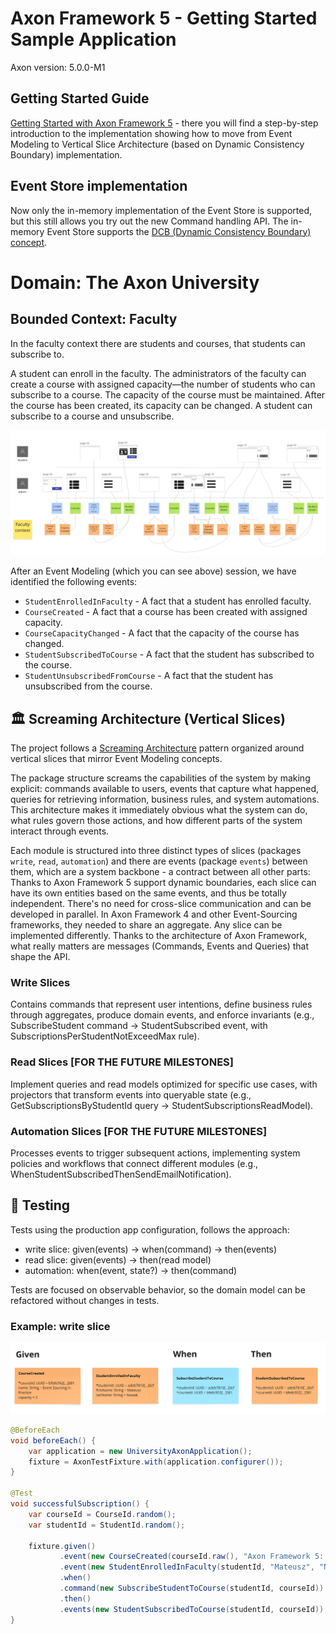 # Axon Framework 5 - Getting Started Sample Application
Axon version: 5.0.0-M1

## Getting Started Guide
[Getting Started with Axon Framework 5](https://docs.axoniq.io/axon-framework-5-getting-started/) - there you will find a step-by-step introduction to the implementation showing how to move from Event Modeling to Vertical Slice Architecture (based on Dynamic Consistency Boundary) implementation.

## Event Store implementation

Now only the in-memory implementation of the Event Store is supported, but this still allows you try out the new Command handling API. 
The in-memory Event Store supports the [DCB (Dynamic Consistency Boundary) concept](https://www.youtube.com/watch?v=IgigmuHHchI).

# Domain: The Axon University

## Bounded Context: Faculty

In the faculty context there are students and courses, that students can subscribe to.

A student can enroll in the faculty. The administrators of the faculty can create a course with assigned capacity—the number of
students who can subscribe to a course. The capacity of the course must be maintained. After the course has been
created, its capacity can be changed. A student can subscribe to a course and unsubscribe.

![FacultyContext_EventModeling.png](docs/images/FacultyContext_EventModeling.png)

After an Event Modeling (which you can see above) session, we have identified the following events:
* `StudentEnrolledInFaculty` - A fact that a student has enrolled faculty.
* `CourseCreated` - A fact that a course has been created with assigned capacity.
* `CourseCapacityChanged` - A fact that the capacity of the course has changed.
* `StudentSubscribedToCourse` - A fact that the student has subscribed to the course.
* `StudentUnsubscribedFromCourse` - A fact that the student has unsubscribed from the course.


## 🏛️ Screaming Architecture (Vertical Slices)

The project follows a [Screaming Architecture](https://www.milanjovanovic.tech/blog/screaming-architecture) pattern organized around vertical slices that mirror Event Modeling concepts.

The package structure screams the capabilities of the system by making explicit: commands available to users, events that capture what happened, queries for retrieving information, business rules, and system automations.
This architecture makes it immediately obvious what the system can do, what rules govern those actions, and how different parts of the system interact through events.

Each module is structured into three distinct types of slices (packages `write`, `read`, `automation`) and there are events (package `events`) between them, which are a system backbone - a contract between all other parts:
Thanks to Axon Framework 5 support dynamic boundaries, each slice can have its own entities based on the same events, and thus be totally independent. There's no need for cross-slice communication and can be developed in parallel. In Axon Framework 4 and other Event-Sourcing frameworks, they needed to share an aggregate.
Any slice can be implemented differently. Thanks to the architecture of Axon Framework, what really matters are messages (Commands, Events and Queries) that shape the API.

### Write Slices
Contains commands that represent user intentions, define business rules through aggregates, produce domain events, and enforce invariants (e.g., SubscribeStudent command → StudentSubscribed event, with SubscriptionsPerStudentNotExceedMax rule).

### Read Slices [FOR THE FUTURE MILESTONES]
Implement queries and read models optimized for specific use cases, with projectors that transform events into queryable state (e.g., GetSubscriptionsByStudentId query → StudentSubscriptionsReadModel).

### Automation Slices [FOR THE FUTURE MILESTONES]
Processes events to trigger subsequent actions, implementing system policies and workflows that connect different modules (e.g., WhenStudentSubscribedThenSendEmailNotification).

## 🧪 Testing
Tests using the production app configuration, follows the approach:
- write slice: given(events) -> when(command) -> then(events)
- read slice: given(events) -> then(read model)
- automation: when(event, state?) -> then(command)

Tests are focused on observable behavior, so the domain model can be refactored without changes in tests.

### Example: write slice

![WriteSlice_GWT.png](docs/images/EventModeling_GWT_SubscribeStudent.png)

```java
@BeforeEach
void beforeEach() {
    var application = new UniversityAxonApplication();
    fixture = AxonTestFixture.with(application.configurer());
}

@Test
void successfulSubscription() {
    var courseId = CourseId.random();
    var studentId = StudentId.random();

    fixture.given()
           .event(new CourseCreated(courseId.raw(), "Axon Framework 5: Getting Started", 2))
           .event(new StudentEnrolledInFaculty(studentId, "Mateusz", "Nowak"))
           .when()
           .command(new SubscribeStudentToCourse(studentId, courseId))
           .then()
           .events(new StudentSubscribedToCourse(studentId, courseId));
}
```
